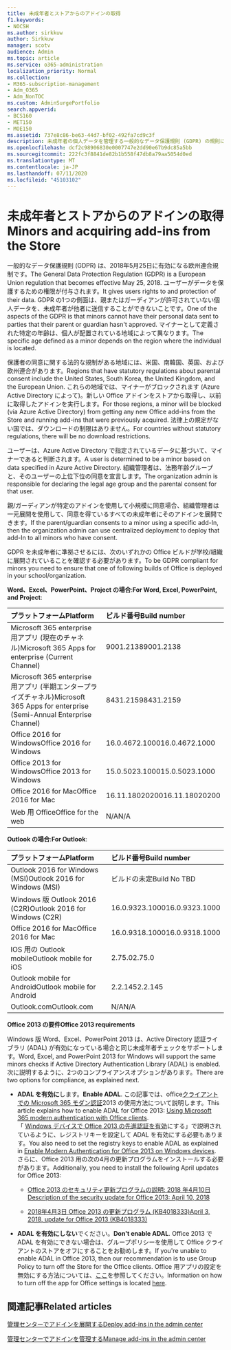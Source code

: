 ```yaml
---
title: 未成年者とストアからのアドインの取得
f1.keywords:
- NOCSH
ms.author: sirkkuw
author: Sirkkuw
manager: scotv
audience: Admin
ms.topic: article
ms.service: o365-administration
localization_priority: Normal
ms.collection:
- M365-subscription-management
- Adm_O365
- Adm_NonTOC
ms.custom: AdminSurgePortfolio
search.appverid:
- BCS160
- MET150
- MOE150
ms.assetid: 737e8c86-be63-44d7-bf02-492fa7cd9c3f
description: 未成年者の個人データを管理する一般的なデータ保護規則 (GDPR) の規則について説明します。
ms.openlocfilehash: dcf2c98906830e0007747e2dd90e67b9dc85a5bb
ms.sourcegitcommit: 222fc3f8841de82b1b558f47db8a79aa5054d0ed
ms.translationtype: MT
ms.contentlocale: ja-JP
ms.lasthandoff: 07/11/2020
ms.locfileid: "45103102"
---
```

# <a name="minors-and-acquiring-add-ins-from-the-store"></a><span data-ttu-id="edd1c-103">未成年者とストアからのアドインの取得</span><span class="sxs-lookup"><span data-stu-id="edd1c-103">Minors and acquiring add-ins from the Store</span></span>

<span data-ttu-id="edd1c-104">一般的なデータ保護規則 (GDPR) は、2018年5月25日に有効になる欧州連合規制です。</span><span class="sxs-lookup"><span data-stu-id="edd1c-104">The General Data Protection Regulation (GDPR) is a European Union regulation that becomes effective May 25, 2018.</span></span> <span data-ttu-id="edd1c-105">ユーザーがデータを保護するための権限が付与されます。</span><span class="sxs-lookup"><span data-stu-id="edd1c-105">It gives users rights to and protection of their data.</span></span> <span data-ttu-id="edd1c-106">GDPR の1つの側面は、親またはガーディアンが許可されていない個人データを、未成年者が他者に送信することができないことです。</span><span class="sxs-lookup"><span data-stu-id="edd1c-106">One of the aspects of the GDPR is that minors cannot have their personal data sent to parties that their parent or guardian hasn't approved.</span></span> <span data-ttu-id="edd1c-107">マイナーとして定義された特定の年齢は、個人が配置されている地域によって異なります。</span><span class="sxs-lookup"><span data-stu-id="edd1c-107">The specific age defined as a minor depends on the region where the individual is located.</span></span>
  
<span data-ttu-id="edd1c-108">保護者の同意に関する法的な規制がある地域には、米国、南韓国、英国、および欧州連合があります。</span><span class="sxs-lookup"><span data-stu-id="edd1c-108">Regions that have statutory regulations about parental consent include the United States, South Korea, the United Kingdom, and the European Union.</span></span> <span data-ttu-id="edd1c-109">これらの地域では、マイナーがブロックされます (Azure Active Directory によって)。新しい Office アドインをストアから取得し、以前に取得したアドインを実行します。</span><span class="sxs-lookup"><span data-stu-id="edd1c-109">For those regions, a minor will be blocked (via Azure Active Directory) from getting any new Office add-ins from the Store and running add-ins that were previously acquired.</span></span> <span data-ttu-id="edd1c-110">法律上の規定がない国では、ダウンロードの制限はありません。</span><span class="sxs-lookup"><span data-stu-id="edd1c-110">For countries without statutory regulations, there will be no download restrictions.</span></span>
  
<span data-ttu-id="edd1c-111">ユーザーは、Azure Active Directory で指定されているデータに基づいて、マイナーであると判断されます。</span><span class="sxs-lookup"><span data-stu-id="edd1c-111">A user is determined to be a minor based on data specified in Azure Active Directory.</span></span> <span data-ttu-id="edd1c-112">組織管理者は、法務年齢グループと、そのユーザーの上位下位の同意を宣言します。</span><span class="sxs-lookup"><span data-stu-id="edd1c-112">The organization admin is responsible for declaring the legal age group and the parental consent for that user.</span></span>
  
<span data-ttu-id="edd1c-113">親/ガーディアンが特定のアドインを使用して小規模に同意場合、組織管理者は一元展開を使用して、同意を得ているすべての未成年者にそのアドインを展開できます。</span><span class="sxs-lookup"><span data-stu-id="edd1c-113">If the parent/guardian consents to a minor using a specific add-In, then the organization admin can use centralized deployment to deploy that add-In to all minors who have consent.</span></span>
  
<span data-ttu-id="edd1c-114">GDPR を未成年者に準拠させるには、次のいずれかの Office ビルドが学校/組織に展開されていることを確認する必要があります。</span><span class="sxs-lookup"><span data-stu-id="edd1c-114">To be GDPR compliant for minors you need to ensure that one of following builds of Office is deployed in your school/organization.</span></span>
 
 <span data-ttu-id="edd1c-115">**Word、Excel、PowerPoint、Project の場合**:</span><span class="sxs-lookup"><span data-stu-id="edd1c-115">**For Word, Excel, PowerPoint, and Project**:</span></span> 

|<span data-ttu-id="edd1c-116">**プラットフォーム**</span><span class="sxs-lookup"><span data-stu-id="edd1c-116">**Platform**</span></span> <br/> |<span data-ttu-id="edd1c-117">**ビルド番号**</span><span class="sxs-lookup"><span data-stu-id="edd1c-117">**Build number**</span></span> <br/> |
|:-----|:-----|
|<span data-ttu-id="edd1c-118">Microsoft 365 enterprise 用アプリ (現在のチャネル)</span><span class="sxs-lookup"><span data-stu-id="edd1c-118">Microsoft 365 Apps for enterprise (Current Channel)</span></span>  <br/> |<span data-ttu-id="edd1c-119">9001.2138</span><span class="sxs-lookup"><span data-stu-id="edd1c-119">9001.2138</span></span>   <br/> |
|<span data-ttu-id="edd1c-120">Microsoft 365 enterprise 用アプリ (半期エンタープライズチャネル)</span><span class="sxs-lookup"><span data-stu-id="edd1c-120">Microsoft 365 Apps for enterprise (Semi-Annual Enterprise Channel)</span></span>  <br/> |<span data-ttu-id="edd1c-121">8431.2159</span><span class="sxs-lookup"><span data-stu-id="edd1c-121">8431.2159</span></span>  <br/> |
|<span data-ttu-id="edd1c-122">Office 2016 for Windows</span><span class="sxs-lookup"><span data-stu-id="edd1c-122">Office 2016 for Windows</span></span>  <br/> |<span data-ttu-id="edd1c-123">16.0.4672.1000</span><span class="sxs-lookup"><span data-stu-id="edd1c-123">16.0.4672.1000</span></span>  <br/> |
|<span data-ttu-id="edd1c-124">Office 2013 for Windows</span><span class="sxs-lookup"><span data-stu-id="edd1c-124">Office 2013 for Windows</span></span>  <br/> |<span data-ttu-id="edd1c-125">15.0.5023.1000</span><span class="sxs-lookup"><span data-stu-id="edd1c-125">15.0.5023.1000</span></span>  <br/> |
|<span data-ttu-id="edd1c-126">Office 2016 for Mac</span><span class="sxs-lookup"><span data-stu-id="edd1c-126">Office 2016 for Mac</span></span>  <br/> |<span data-ttu-id="edd1c-127">16.11.18020200</span><span class="sxs-lookup"><span data-stu-id="edd1c-127">16.11.18020200</span></span>  <br/> |
|<span data-ttu-id="edd1c-128">Web 用 Office</span><span class="sxs-lookup"><span data-stu-id="edd1c-128">Office for the web</span></span>  <br/> |<span data-ttu-id="edd1c-129">N/A</span><span class="sxs-lookup"><span data-stu-id="edd1c-129">N/A</span></span>  <br/> |
   
 <span data-ttu-id="edd1c-130">**Outlook の場合**:</span><span class="sxs-lookup"><span data-stu-id="edd1c-130">**For Outlook**:</span></span> 
  
|<span data-ttu-id="edd1c-131">**プラットフォーム**</span><span class="sxs-lookup"><span data-stu-id="edd1c-131">**Platform**</span></span> <br/> |<span data-ttu-id="edd1c-132">**ビルド番号**</span><span class="sxs-lookup"><span data-stu-id="edd1c-132">**Build number**</span></span> <br/> |
|:-----|:-----|
|<span data-ttu-id="edd1c-133">Outlook 2016 for Windows (MSI)</span><span class="sxs-lookup"><span data-stu-id="edd1c-133">Outlook 2016 for Windows (MSI)</span></span>  <br/> |<span data-ttu-id="edd1c-134">ビルドの未定</span><span class="sxs-lookup"><span data-stu-id="edd1c-134">Build No TBD</span></span>  <br/> |
|<span data-ttu-id="edd1c-135">Windows 版 Outlook 2016 (C2R)</span><span class="sxs-lookup"><span data-stu-id="edd1c-135">Outlook 2016 for Windows (C2R)</span></span>  <br/> |<span data-ttu-id="edd1c-136">16.0.9323.1000</span><span class="sxs-lookup"><span data-stu-id="edd1c-136">16.0.9323.1000</span></span>  <br/> |
|<span data-ttu-id="edd1c-137">Office 2016 for Mac</span><span class="sxs-lookup"><span data-stu-id="edd1c-137">Office 2016 for Mac</span></span>  <br/> |<span data-ttu-id="edd1c-138">16.0.9318.1000</span><span class="sxs-lookup"><span data-stu-id="edd1c-138">16.0.9318.1000</span></span>  <br/> |
|<span data-ttu-id="edd1c-139">IOS 用の Outlook mobile</span><span class="sxs-lookup"><span data-stu-id="edd1c-139">Outlook mobile for iOS</span></span>  <br/> |<span data-ttu-id="edd1c-140">2.75.0</span><span class="sxs-lookup"><span data-stu-id="edd1c-140">2.75.0</span></span>  <br/> |
|<span data-ttu-id="edd1c-141">Outlook mobile for Android</span><span class="sxs-lookup"><span data-stu-id="edd1c-141">Outlook mobile for Android</span></span>  <br/> |<span data-ttu-id="edd1c-142">2.2.145</span><span class="sxs-lookup"><span data-stu-id="edd1c-142">2.2.145</span></span>  <br/> |
|<span data-ttu-id="edd1c-143">Outlook.com</span><span class="sxs-lookup"><span data-stu-id="edd1c-143">Outlook.com</span></span>  <br/> |<span data-ttu-id="edd1c-144">N/A</span><span class="sxs-lookup"><span data-stu-id="edd1c-144">N/A</span></span>  <br/> |

 <span data-ttu-id="edd1c-145">**Office 2013 の要件**</span><span class="sxs-lookup"><span data-stu-id="edd1c-145">**Office 2013 requirements**</span></span>
  
<span data-ttu-id="edd1c-146">Windows 版 Word、Excel、PowerPoint 2013 は、Active Directory 認証ライブラリ (ADAL) が有効になっている場合と同じ未成年者チェックをサポートします。</span><span class="sxs-lookup"><span data-stu-id="edd1c-146">Word, Excel, and PowerPoint 2013 for Windows will support the same minors checks if Active Directory Authentication Library (ADAL) is enabled.</span></span> <span data-ttu-id="edd1c-147">次に説明するように、2つのコンプライアンスオプションがあります。</span><span class="sxs-lookup"><span data-stu-id="edd1c-147">There are two options for compliance, as explained next.</span></span>
  
- <span data-ttu-id="edd1c-148">**ADAL を有効に**します。</span><span class="sxs-lookup"><span data-stu-id="edd1c-148">**Enable ADAL**.</span></span> <span data-ttu-id="edd1c-149">この記事では、office[クライアントでの Microsoft 365 モダン認証](https://docs.microsoft.com/office365/enterprise/modern-auth-for-office-2013-and-2016)2013 の使用方法について説明します。</span><span class="sxs-lookup"><span data-stu-id="edd1c-149">This article explains how to enable ADAL for Office 2013: [Using Microsoft 365 modern authentication with Office clients](https://docs.microsoft.com/office365/enterprise/modern-auth-for-office-2013-and-2016).</span></span><br/><span data-ttu-id="edd1c-150">「 [Windows デバイスで Office 2013 の先進認証を有効](../security-and-compliance/enable-modern-authentication.md)にする」で説明されているように、レジストリキーを設定して ADAL を有効にする必要もあります。</span><span class="sxs-lookup"><span data-stu-id="edd1c-150">You also need to set the registry keys to enable ADAL as explained in [Enable Modern Authentication for Office 2013 on Windows devices](../security-and-compliance/enable-modern-authentication.md).</span></span><br/><span data-ttu-id="edd1c-151">さらに、Office 2013 用の次の4月の更新プログラムをインストールする必要があります。</span><span class="sxs-lookup"><span data-stu-id="edd1c-151">Additionally, you need to install the following April updates for Office 2013:</span></span>
    
  - [<span data-ttu-id="edd1c-152">Office 2013 のセキュリティ更新プログラムの説明: 2018 年4月10日</span><span class="sxs-lookup"><span data-stu-id="edd1c-152">Description of the security update for Office 2013: April 10, 2018</span></span>](https://support.microsoft.com/help/4018330/description-of-the-security-update-for-office-2013-april-10-2018)
    
  - [<span data-ttu-id="edd1c-153">2018年4月3日 Office 2013 の更新プログラム (KB4018333)</span><span class="sxs-lookup"><span data-stu-id="edd1c-153">April 3, 2018, update for Office 2013 (KB4018333)</span></span>](https://support.microsoft.com/help/4018333/april-3-2018-update-for-office-2013-kb4018333)
    
- <span data-ttu-id="edd1c-154">**ADAL を有効にしない**でください。</span><span class="sxs-lookup"><span data-stu-id="edd1c-154">**Don't enable ADAL**.</span></span> <span data-ttu-id="edd1c-155">Office 2013 で ADAL を有効にできない場合は、グループポリシーを使用して Office クライアントのストアをオフにすることをお勧めします。</span><span class="sxs-lookup"><span data-stu-id="edd1c-155">If you're unable to enable ADAL in Office 2013, then our recommendation is to use Group Policy to turn off the Store for the Office clients.</span></span> <span data-ttu-id="edd1c-156">Office 用アプリの設定を無効にする方法については、[ここ](https://technet.microsoft.com/library/cc178992.aspx)を参照してください。</span><span class="sxs-lookup"><span data-stu-id="edd1c-156">Information on how to turn off the app for Office settings is located [here](https://technet.microsoft.com/library/cc178992.aspx).</span></span>

## <a name="related-articles"></a><span data-ttu-id="edd1c-157">関連記事</span><span class="sxs-lookup"><span data-stu-id="edd1c-157">Related articles</span></span>

[<span data-ttu-id="edd1c-158">管理センターでアドインを展開する</span><span class="sxs-lookup"><span data-stu-id="edd1c-158">Deploy add-ins in the admin center</span></span>](https://docs.microsoft.com/microsoft-365/admin/manage/manage-deployment-of-add-ins)

[<span data-ttu-id="edd1c-159">管理センターでアドインを管理する</span><span class="sxs-lookup"><span data-stu-id="edd1c-159">Manage add-ins in the admin center</span></span>](https://docs.microsoft.com/microsoft-365/admin/manage/manage-addins-in-the-admin-center)
    

